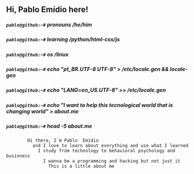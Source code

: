 ## Hi, Pablo Emídio here!


##### `pablo@github:~#` _pronouns /he/him_

##### `pablo@github:~#` _learning /python/html-css/js_

##### `pablo@github:~#` _os /linux_

##### `pablo@github:~#` _echo "pt_BR.UTF-8 UTF-8" > /etc/locale.gen && locale-gen_

##### `pablo@github:~#` _echo "LANG=en_US.UTF-8" >> /etc/locale.gen_

##### `pablo@github:~#` _echo "I want to help this tecnological world that is changing world" > about.me_
##### `pablo@github:~#` _head -5 about.me_



            Hi there, I´m Pablo  Emídio
              and I love to learn about everything and use what I learned
                I study from technology to behavioral psychology and businness
                  I wanna be a programming and hacking but not just it
                    This is a little about me
                  


<!--
```
- I´m Pablo Emídio
- Prounouns: He | Him
- Learning: Python | Js | Hacking
- OS: Linux
- Want: help this technological world that is changing the world
```

**PabloEmidio/PabloEmidio** is a ✨ _special_ ✨ repository because its `README.md` (this file) appears on your GitHub profile.

Here are some ideas to get you started:

- 🔭 I’m currently working on ...
- 🌱 I’m currently learning ...
- 👯 I’m looking to collaborate on ...
- 🤔 I’m looking for help with ...
- 💬 Ask me about ...
- 📫 How to reach me: ...
- 😄 Pronouns: ...
- ⚡ Fun fact: ...
-->
